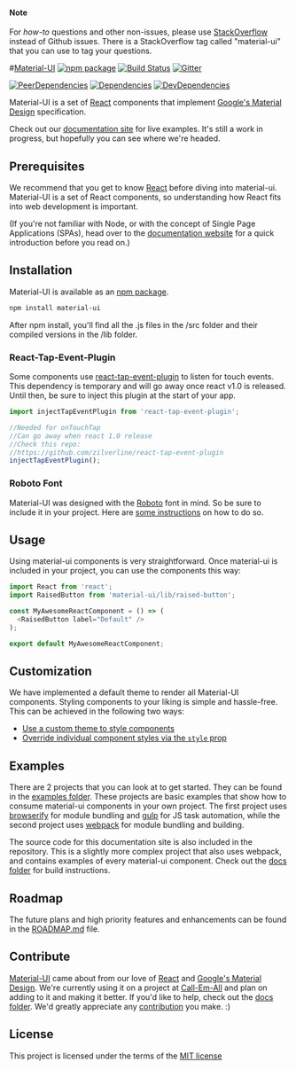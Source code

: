 #### Note

For *how-to* questions and other non-issues, please use [StackOverflow](http://stackoverflow.com/questions/tagged/material-ui) instead of Github issues. There is a StackOverflow tag called "material-ui" that you can use to tag your questions.

#[Material-UI](http://www.material-ui.com/)
[![npm package](https://img.shields.io/npm/v/material-ui.svg?style=flat-square)](https://www.npmjs.org/package/material-ui)
[![Build Status](https://travis-ci.org/callemall/material-ui.svg?branch=master)](https://travis-ci.org/callemall/material-ui)
[![Gitter](https://img.shields.io/badge/gitter-join%20chat-f81a65.svg?style=flat-square)](https://gitter.im/callemall/material-ui?utm_source=badge&utm_medium=badge&utm_campaign=pr-badge&utm_content=badge)

[![PeerDependencies](https://img.shields.io/david/peer/callemall/material-ui.svg?style=flat-square)](https://david-dm.org/callemall/material-ui#info=peerDependencies&view=list)
[![Dependencies](https://img.shields.io/david/callemall/material-ui.svg?style=flat-square)](https://david-dm.org/callemall/material-ui)
[![DevDependencies](https://img.shields.io/david/dev/callemall/material-ui.svg?style=flat-square)](https://david-dm.org/callemall/material-ui#info=devDependencies&view=list)

Material-UI is a set of [React](http://facebook.github.io/react/) components that implement [Google's Material Design](https://www.google.com/design/spec/material-design/introduction.html) specification.

Check out our [documentation site](http://www.material-ui.com/) for live examples. It's still a work in progress, but hopefully you can see where we're headed.

## Prerequisites

We recommend that you get to know [React](http://facebook.github.io/react/) before diving into material-ui. Material-UI is a set of React components, so understanding how React fits into web development is important.

(If you're not familiar with Node, or with the concept of Single Page Applications (SPAs), head over to the [documentation website](http://material-ui.com/#/get-started/prerequisites) for a quick introduction before you read on.)

## Installation

Material-UI is available as an [npm package](https://www.npmjs.org/package/material-ui).
```sh
npm install material-ui
```
After npm install, you'll find all the .js files in the /src folder and their compiled versions in the /lib folder.

### React-Tap-Event-Plugin
Some components use [react-tap-event-plugin](https://github.com/zilverline/react-tap-event-plugin) to
listen for touch events. This dependency is temporary and will go away once react v1.0 is released. Until then, be
sure to inject this plugin at the start of your app.
```js
import injectTapEventPlugin from 'react-tap-event-plugin';

//Needed for onTouchTap
//Can go away when react 1.0 release
//Check this repo:
//https://github.com/zilverline/react-tap-event-plugin
injectTapEventPlugin();
```

### Roboto Font
Material-UI was designed with the [Roboto](http://www.google.com/fonts/specimen/Roboto) font in mind. So be sure to include it in your project. Here are [some instructions](http://www.google.com/fonts#UsePlace:use/Collection:Roboto:400,300,500) on how to do so.

## Usage

Using material-ui components is very straightforward. Once material-ui is included in your project, you can use the components this way:

```js
import React from 'react';
import RaisedButton from 'material-ui/lib/raised-button';

const MyAwesomeReactComponent = () => (
  <RaisedButton label="Default" />
);

export default MyAwesomeReactComponent;
```

## Customization

We have implemented a default theme to render all Material-UI components. Styling components to your liking is simple and hassle-free. This can be achieved in the following two ways:

* [Use a custom theme to style components](http://material-ui.com/#/customization/themes)
* [Override individual component styles via the `style` prop](http://material-ui.com/#/customization/inline-styles)

## Examples

There are 2 projects that you can look at to get started. They can be found in the [examples folder](https://github.com/callemall/material-ui/tree/master/examples). These projects are basic examples that show how to consume material-ui components in your own project. The first project uses [browserify](http://browserify.org/) for module bundling and [gulp](http://gulpjs.com/) for JS task automation, while the second project uses [webpack](http://webpack.github.io/) for module bundling and building.

The source code for this documentation site is also included in the repository. This is a slightly more complex project that also uses webpack, and contains examples of every material-ui component. Check out the [docs folder](https://github.com/callemall/material-ui/tree/master/docs) for build instructions.

## Roadmap

The future plans and high priority features and enhancements can be found in the [ROADMAP.md](https://github.com/callemall/material-ui/blob/master/ROADMAP.md) file.

## Contribute

[Material-UI](http://www.material-ui.com/) came about from our love of [React](http://facebook.github.io/react/) and [Google's Material Design](https://www.google.com/design/spec/material-design/introduction.html). We're currently using it on a project at [Call-Em-All](https://www.call-em-all.com/Careers) and plan on adding to it and making it better. If you'd like to help, check out the [docs folder](https://github.com/callemall/material-ui/tree/master/docs). We'd greatly appreciate any [contribution](https://github.com/callemall/material-ui/blob/master/CONTRIBUTING.md) you make. :)

## License
This project is licensed under the terms of the [MIT license](https://github.com/callemall/material-ui/blob/master/LICENSE)
